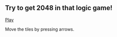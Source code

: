 <h2>Try to get 2048 in that logic game!</h2>

<a href ='https://p6te.github.io/2048---game/' >Play</a>


<p>Move the tiles by pressing arrows.</p>
